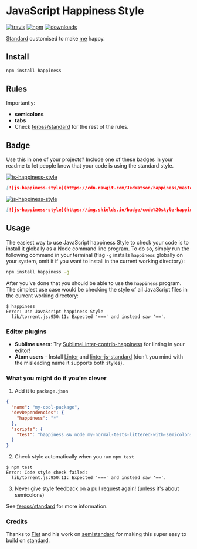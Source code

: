 # JavaScript Happiness Style
[![travis][travis-image]][travis-url]
[![npm][npm-image]][npm-url]
[![downloads][downloads-image]][downloads-url]

[Standard](https://github.com/feross/standard) customised to make [me](http://github.com/JedWatson/) happy.

## Install

```bash
npm install happiness
```

## Rules

Importantly:

- **semicolons**
- **tabs**
- Check [feross/standard] for the rest of the rules.

## Badge

Use this in one of your projects? Include one of these badges in your readme to
let people know that your code is using the standard style.

[![js-happiness-style](https://cdn.rawgit.com/JedWatson/happiness/master/badge.svg)](https://github.com/JedWatson/happiness)

```markdown
[![js-happiness-style](https://cdn.rawgit.com/JedWatson/happiness/master/badge.svg)](https://github.com/JedWatson/happiness)
```

[![js-happiness-style](https://img.shields.io/badge/code%20style-happiness-brightgreen.svg?style=flat-square)](https://github.com/feross/standard)

```markdown
[![js-happiness-style](https://img.shields.io/badge/code%20style-happiness-brightgreen.svg?style=flat-square)](https://github.com/feross/standard)
```

## Usage

The easiest way to use JavaScript happiness Style to check your code is to install it
globally as a Node command line program. To do so, simply run the following command in
your terminal (flag `-g` installs `happiness` globally on your system, omit it if you want
to install in the current working directory):

```bash
npm install happiness -g
```

After you've done that you should be able to use the `happiness` program. The simplest use
case would be checking the style of all JavaScript files in the current working directory:

```
$ happiness
Error: Use JavaScript happiness Style
  lib/torrent.js:950:11: Expected '===' and instead saw '=='.
```

### Editor plugins

- **Sublime users**: Try [SublimeLinter-contrib-happiness](https://github.com/JedWatson/SublimeLinter-contrib-happiness) for linting in your editor!
- **Atom users** - Install [Linter](https://atom.io/packages/linter) and [linter-js-standard](https://atom.io/packages/linter-js-standard) (don't you mind with the misleading name it supports both styles).


### What you might do if you're clever

1. Add it to `package.json`

  ```json
  {
    "name": "my-cool-package",
    "devDependencies": {
      "happiness": "*"
    },
    "scripts": {
      "test": "happiness && node my-normal-tests-littered-with-semicolons.js"
    }
  }
  ```

2. Check style automatically when you run `npm test`

  ```
  $ npm test
  Error: Code style check failed:
    lib/torrent.js:950:11: Expected '===' and instead saw '=='.
  ```

3. Never give style feedback on a pull request again! (unless it's about semicolons)


See [feross/standard] for more information.

[travis-image]: https://img.shields.io/travis/JedWatson/happiness.svg?style=flat-square
[travis-url]: https://travis-ci.org/JedWatson/happiness
[npm-image]: https://img.shields.io/npm/v/happiness.svg?style=flat-square
[npm-url]: https://npmjs.org/package/happiness
[downloads-image]: https://img.shields.io/npm/dm/happiness.svg?style=flat-square
[downloads-url]: https://npmjs.org/package/happiness
[feross/standard]: https://github.com/feross/standard


### Credits

Thanks to [Flet](https://github.com/Flet/) and his work on [semistandard](https://github.com/Flet/semistandard) for making this super easy to build on [standard](https://github.com/feross/standard).

